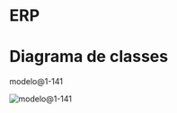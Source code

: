 # ERP
Diagrama de classes
===================

modelo@1-141

![modelo@1-141](http://www.plantuml.com/plantuml/png/jLPDRzmW4BtxLt1B6scLln39pKehfLBLGwxH1COkAZORZFVGgF-zV9WlcxHEqtAmsNamyvXvW_Tsqg3qF8Zc3FGxz4XcpGLvQOWPLC0qaQ_OSv2BoOxs6wWZHy78A0Sip9qpJxmNuEm_cypHdOd5_jAH7GiHvLx1VHwWvGmOlYK0OonQ5tgb-mmWruV3mi6PbsZ675OqPaD88qvQFizOPFAkiDbnBpKIOHxHyWaf7q0SJvRUymoZTc4Y_aM1He5S0Jd7QKGPTWGeboEe3sxpnmAQvYUjW1TOKIB7fvO_AXdlPM896Zp0pEpn0cBDKh9PIqFHlRU1icFi2DUQnRrK70WDiwtBjEYt0bZHSFpsKAXBwJCe2cImpxUnTHl_gDGZF2bEJQsGT76wTPQMlLH4_ehsSMIea6P7z8AcgPIf0PnkZTBlWrQJxP0LiucYlZw4v3OhsTeTRP6Oe1QB-8IIZJqbrMD-dKMEPMAob1aE_aocCM-kOcjIEPoZxXOT8EDCjWwe5cKUKBqg_xFRdOec96WFTmgptZwDteosTNza6wGQaIAJYdHncbWuLXQaSRQLm4dZiEPVwy8LmSeDaw5dgu_7UUJc8y6h-nbEL8vrtq2LGVbGQVzqudycs62iN0mXRNlkXPH79-5C5pKuLtYsrEkoB6LMPAVdbFHKu7N4x7joCQUlQVR1sjyjMUl5KRiia-HGSBIzHFsxBhmLYV-XkxAYdip-UpwSRwy2t85IETpF2hWfVu0EWM8LUyYJ71ASNLPNDysjMMB-bVq2 "modelo@1-141")